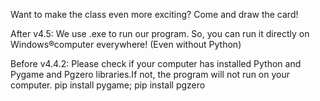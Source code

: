 Want to make the class even more exciting? Come and draw the card!

After v4.5:
We use .exe to run our program. So, you can run it directly on Windows®computer everywhere! (Even without Python)

Before v4.4.2:
Please check if your computer has installed Python and Pygame and Pgzero libraries.If not, the program will not run on your computer.
pip install pygame; pip install pgzero
